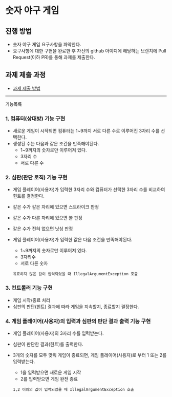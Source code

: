 # 숫자 야구 게임

## 진행 방법

* 숫자 야구 게임 요구사항을 파악한다.
* 요구사항에 대한 구현을 완료한 후 자신의 github 아이디에 해당하는 브랜치에 Pull Request(이하 PR)를 통해 과제를 제출한다.

## 과제 제출 과정

* [과제 제출 방법](https://github.com/next-step/nextstep-docs/tree/master/precourse)

---
기능목룍

### **1. 컴퓨터(상대방) 기능 구현**

- 새로운 게임이 시작되면 컴퓨터는 1~9까지 서로 다른 수로 이루어진 3자리 수를 선택한다.
- 생성된 수는 다음과 같은 조건을 만족해야된다.
  - 1~9까지의 숫자로만 이루어져 있다. 
  - 3자리 수
  - 서로 다른 수


### **2. 심판(판단 로직) 기능 구현**

- 게임 플레이어(사용자)가 입력한 3자리 수와 컴퓨터가 선택한 3자리 수를 비교하여 힌트를 결정한다.
- 같은 수가 같은 자리에 있으면 스트라이크 판정
- 같은 수가 다른 자리에 있으면 볼 판정
- 같은 수가 전혀 없으면 낫싱 판정
- 게임 플레이어(사용자)가 입력한 값은 다음 조건을 만족해야된다.
    - 1~9까지의 숫자로만 이루어져 있다.
    - 3자리수
    - 서로 다른 숫자
      
    `유효하지 않은 값이 입력되었을 때 IllegalArgumentException 호출`

### **3. 컨트롤러 기능 구현**

- 게임 시작/종료 처리
- 심판의 판단(힌트) 결과에 따라 게임을 지속할지, 종료할지 결정한다.

### **4. 게임 플레이어(사용자)의 입력과 심판의 판단 결과 출력 기능 구현**

- 게임 플레이어(사용자)의 3자리 수를 입력받는다.
- 심판이 판단한 결과(힌트)를 출력한다.
- 3개의 숫자를 모두 맞춰 게임이 종료되면, 게임 플레이어(사용자)로 부터 1 또는 2를 입력받는다.
    - 1을 입력받으면 새로운 게임 시작
    - 2를 입력받으면 게임 완전 종료
  
    `1,2 이외의 값이 입력되었을 때 IllegalArgumentException 호출`

